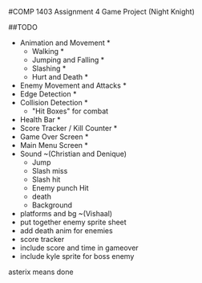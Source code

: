 #COMP 1403 Assignment 4 Game Project (Night Knight)

##TODO
- Animation and Movement *
    - Walking *
    - Jumping and Falling *
    - Slashing *
    - Hurt and Death *
- Enemy Movement and Attacks *
- Edge Detection *
- Collision Detection *
    - "Hit Boxes" for combat
- Health Bar *
- Score Tracker / Kill Counter *
- Game Over Screen *
- Main Menu Screen *
- Sound ~(Christian and Denique)
    - Jump
    - Slash miss
    - Slash hit
    - Enemy punch Hit
    - death
    - Background
- platforms and bg ~(Vishaal)
- put together enemy sprite sheet
- add death anim for enemies 
- score tracker 
- include score and time in gameover 
- include kyle sprite for boss enemy

asterix means done
